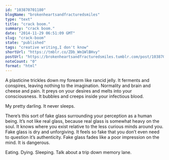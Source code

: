 ```yaml
---
id: "103870701180"
blogName: "brokenheartsandfracturedsmiles"
type: "text"
title: "crack boom."
summary: "crack boom."
date: "2014-11-29 06:51:09 GMT"
slug: "crack-boom"
state: "published"
tags: "creative writing,I don't know"
shortUrl: "https://tmblr.co/ZDb_Wm1WlBHvy"
postUrl: "https://brokenheartsandfracturedsmiles.tumblr.com/post/103870701180/crack-boom"
noteCount: "0"
format: "html"
---
```


A plasticine trickles down my forearm like rancid jelly. It ferments and conspires, leaving nothing to the imagination. Normality and brain and cheese and pain. It preys on your desires and melts into your consciousness. It bubbles and creeps inside your infectious blood. 

My pretty darling. It never sleeps.

There’s this sort of fake glass surrounding your perception as a human being. It’s not like real glass, because real glass is somewhat heavy on the soul. It knows where you exist relative to the less curious minds around you. Fake glass is dry and unforgiving. It feels so fake that you don’t even need to question it’s authenticity. Fake glass fades like a poor impression on the mind. It is dangerous. 

Eating. Dying. Sleeping. Talk about a trip down memory lane.